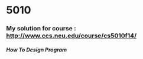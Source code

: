 # 5010
### My solution for course : http://www.ccs.neu.edu/course/cs5010f14/
##### How To Design Program 
